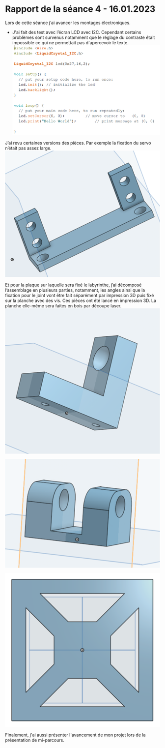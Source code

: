 # Rapport de la séance 4 - 16.01.2023

Lors de cette séance j‘ai avancer les montages électroniques. 
-	J'ai fait des test avec l’écran LCD avec I2C. Cependant certains problèmes sont survenus notamment que le réglage du contraste était impossible ce qui ne permettait pas d'apercevoir le texte.\
![Code de test](https://github.com/JuliusOrtstadt/Maze_Game/blob/72031cac86231babbc91d08531ea4415376eba79/Documentation/Pictures/Code_test_LCD.PNG)

J’ai revu certaines versions des pièces. Par exemple la fixation du servo n’était pas assez large.\
![Fixation servo](https://github.com/JuliusOrtstadt/Maze_Game/blob/72031cac86231babbc91d08531ea4415376eba79/Documentation/Pictures/fixation_servo.PNG)

Et pour la plaque sur laquelle sera fixé le labyrinthe, j’ai décomposé l’assemblage en plusieurs parties, notamment, les angles ainsi que la fixation pour le joint vont être fait séparément par impression 3D puis fixé sur la planche avec des vis. Ces pièces ont été lancé en impression 3D. La planche elle-même sera faites en bois par découpe laser.\
![Angles](https://github.com/JuliusOrtstadt/Maze_Game/blob/63f0b30ce776cd4136246f816ed6385764ae9613/Documentation/Pictures/angle.PNG)

![Fixation joint](https://github.com/JuliusOrtstadt/Maze_Game/blob/63f0b30ce776cd4136246f816ed6385764ae9613/Documentation/Pictures/fixation.PNG)

![Planche principale](https://github.com/JuliusOrtstadt/Maze_Game/blob/72031cac86231babbc91d08531ea4415376eba79/Documentation/Pictures/Planche_principale.PNG)

Finalement, j'ai aussi présenter l'avancement de mon projet lors de la présentation de mi-parcours.
